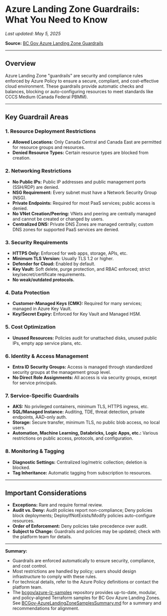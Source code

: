 # Azure Landing Zone Guardrails: What You Need to Know

_Last updated: May 5, 2025_

**Source:** [BC Gov Azure Landing Zone Guardrails](https://developer.gov.bc.ca/docs/default/component/public-cloud-techdocs/azure/get-started-with-azure/guardrails/)

---

## Overview
Azure Landing Zone "guardrails" are security and compliance rules enforced by Azure Policy to ensure a secure, compliant, and cost-effective cloud environment. These guardrails provide automatic checks and balances, blocking or auto-configuring resources to meet standards like CCCS Medium (Canada Federal PBMM).

---

## Key Guardrail Areas

### 1. Resource Deployment Restrictions
- **Allowed Locations:** Only Canada Central and Canada East are permitted for resource groups and resources.
- **Denied Resource Types:** Certain resource types are blocked from creation.

### 2. Networking Restrictions
- **No Public IPs:** Public IP addresses and public management ports (SSH/RDP) are denied.
- **NSG Requirement:** Every subnet must have a Network Security Group (NSG).
- **Private Endpoints:** Required for most PaaS services; public access is denied.
- **No VNet Creation/Peering:** VNets and peering are centrally managed and cannot be created or changed by users.
- **Centralized DNS:** Private DNS Zones are managed centrally; custom DNS zones for supported PaaS services are denied.

### 3. Security Requirements
- **HTTPS Only:** Enforced for web apps, storage, APIs, etc.
- **Minimum TLS Version:** Usually TLS 1.2 or higher.
- **Defender for Cloud:** Enabled by default.
- **Key Vault:** Soft delete, purge protection, and RBAC enforced; strict key/secret/certificate requirements.
- **No weak/outdated protocols.**

### 4. Data Protection
- **Customer-Managed Keys (CMK):** Required for many services; managed in Azure Key Vault.
- **Key/Secret Expiry:** Enforced for Key Vault and Managed HSM.

### 5. Cost Optimization
- **Unused Resources:** Policies audit for unattached disks, unused public IPs, empty app service plans, etc.

### 6. Identity & Access Management
- **Entra ID Security Groups:** Access is managed through standardized security groups at the management group level.
- **No Direct Role Assignments:** All access is via security groups, except for service principals.

### 7. Service-Specific Guardrails
- **AKS:** No privileged containers, minimum TLS, HTTPS ingress, etc.
- **SQL/Managed Instance:** Auditing, TDE, threat detection, private endpoints, AAD-only auth.
- **Storage:** Secure transfer, minimum TLS, no public blob access, no local users.
- **Automation, Machine Learning, Databricks, Logic Apps, etc.:** Various restrictions on public access, protocols, and configuration.

### 8. Monitoring & Tagging
- **Diagnostic Settings:** Centralized log/metric collection; deletion is blocked.
- **Tag Inheritance:** Automatic tagging from subscription to resources.

---

## Important Considerations
- **Exceptions:** Rare and require formal review.
- **Audit vs. Deny:** Audit policies report non-compliance; Deny policies block deployments; DeployIfNotExists/Modify policies auto-configure resources.
- **Order of Enforcement:** Deny policies take precedence over audit.
- **Subject to Change:** Guardrails and policies may be updated; check with the platform team for details.

---

**Summary:**
- Guardrails are enforced automatically to ensure security, compliance, and cost control.
- Most restrictions are handled by policy; users should design infrastructure to comply with these rules.
- For technical details, refer to the Azure Policy definitions or contact the platform team.
- The [bcgov/azure-lz-samples](https://github.com/bcgov/azure-lz-samples) repository provides up-to-date, modular, and policy-aligned Terraform samples for BC Gov Azure Landing Zones. See [BCGov-AzureLandingZoneSamplesSummary.md](BCGov-AzureLandingZoneSamplesSummary.md) for a summary and recommendations for alignment.
